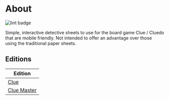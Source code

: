 # About

![lint badge](https://img.shields.io/github/actions/workflow/status/LowlyDBA/clue-sheet/super-linter.yml?branch=main)

Simple, interactive detective sheets to use for the board game Clue / Cluedo that are mobile friendly.
Not intended to offer an advantage over those using the traditional paper sheets.

## Editions

| Edition |
| ------- |
| [Clue](https://lowlydba.github.io/clue-sheet/clue) |
| [Clue Master](https://lowlydba.github.io/clue-sheet/clue-master) |
